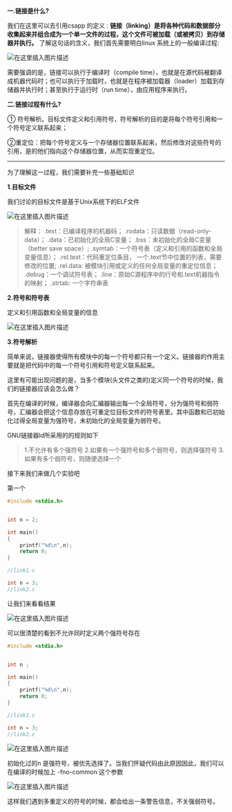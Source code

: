 **一.链接是什么?**
 
我们在这里可以去引用csapp 的定义 : **链接（linking）是将各种代码和数据部分收集起来并组合成为一个单一文件的过程，这个文件可被加载（或被拷贝）到存储器并执行。** 了解这句话的含义，我们首先需要明白linux 系统上的一般编译过程:

![在这里插入图片描述](https://img-blog.csdnimg.cn/20210129155816377.png)

需要强调的是，链接可以执行于编译时（compile time），也就是在源代码被翻译成机器代码时；也可以执行于加载时，也就是在程序被加载器（loader）加载到存储器并执行时；甚至执行于运行时（run time），由应用程序来执行。

 **二.链接过程有什么?**
 
① 符号解析。目标文件定义和引用符号，符号解析的目的是将每个符号引用和一个符号定义联系起来；

②重定位：把每个符号定义与一个存储器位置联系起来，然后修改对这些符号的引用，是的他们指向这个存储器位置，从而实现重定位。

---
为了理解这一过程，我们需要补充一些基础知识

**1.目标文件**

我们讨论的目标文件是基于Unix系统下的ELF文件

![在这里插入图片描述](https://img-blog.csdnimg.cn/20210129184701314.png)

>解释：
.text：已编译程序的机器码；
.rodata：只读数据（read-only-data）；
.data：已初始化的全局C变量；
.bss：未初始化的全局C变量（better save space）;
.symtab：一个符号表（定义和引用的函数和全局变量信息）；
.rel.text：代码重定位条目， 一个.text节中位置的列表，需要修改的位置;
.rel.data: 被模块引用或定义的任何全局变量的重定位信息；
.debug：一个调试符号表； 
.line：原始C源程序中的行号和.text机器指令的映射；
.strtab: 一个字符串表

 **2.符号和符号表**
  
  定义和引用函数和全局变量的信息

![在这里插入图片描述](https://img-blog.csdnimg.cn/20210129185554785.png?x-oss-process=image/watermark,type_ZmFuZ3poZW5naGVpdGk,shadow_10,text_aHR0cHM6Ly9ibG9nLmNzZG4ubmV0L2RyZWFtMDEzMF9f,size_16,color_FFFFFF,t_70)

**3.符号解析**

简单来说，链接器使得所有模块中的每一个符号都只有一个定义。链接器的作用主要就是把代码中的每一个符号引用和符号定义联系起来。

这里有可能出现问题的是，当多个模块(头文件之类的)定义同一个符号的时候，我们的链接器应该会怎么做？

首先在编译的时候，编译器会向汇编器输出每一个全局符号，分为强符号和弱符号，汇编器会把这个信息存放在可重定位目标文件的符号表里。其中函数和已初始化过得全局变量为强符号，未初始化的全局变量为弱符号。

GNU链接器ld所采用的的规则如下
>1.不允许有多个强符号
>2.如果有一个强符号和多个弱符号，则选择强符号
>3.如果有多个弱符号，则随便选择一个

接下来我们来做几个实验吧

第一个

```c
#include <stdio.h>


int n = 2;

int main()
{
    printf("%d\n",n);
    return 0;
}

//link1.c

int n = 3;
//link2.c
```
让我们来看看结果

![在这里插入图片描述](https://img-blog.csdnimg.cn/20210129191342845.png)

可以很清楚的看到不允许同时定义两个强符号存在

```c
#include <stdio.h>


int n ;

int main()
{
    printf("%d\n",n);
    return 0;
}

//link1.c

int n = 3;
//link2.c
```

![在这里插入图片描述](https://img-blog.csdnimg.cn/20210129191449669.png)

初始化过的n 是强符号，被优先选择了。当我们怀疑代码由此原因因此，我们可以在编译的时候加上 -fno-common 这个参数

![在这里插入图片描述](https://img-blog.csdnimg.cn/20210129191651266.png)

这样我们遇到多重定义的符号的时候，都会给出一条警告信息，不关强弱符号。
